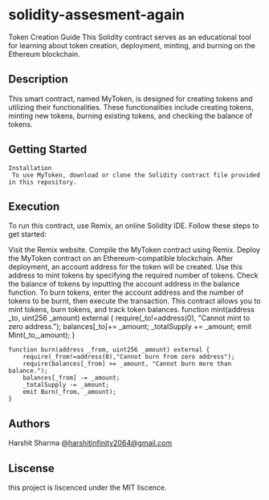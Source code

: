 # solidity-assesment-again
Token Creation Guide
This Solidity contract serves as an educational tool for learning about token creation, deployment, minting, and burning on the Ethereum blockchain.

 ## Description
This smart contract, named MyToken, is designed for creating tokens and utilizing their functionalities. These functionalities include creating tokens, minting new tokens, burning existing tokens, and checking the balance of tokens.

 ## Getting Started
    Installation
     To use MyToken, download or clone the Solidity contract file provided in this repository.

  ## Execution
   To run this contract, use Remix, an online Solidity IDE. Follow these steps to get started:

   Visit the Remix website.
   Compile the MyToken contract using Remix.
   Deploy the MyToken contract on an Ethereum-compatible blockchain.
   After deployment, an account address for the token will be created. Use this address to mint tokens by specifying the required number of tokens.
   Check the balance of tokens by inputting the account address in the balance function.
   To burn tokens, enter the account address and the number of tokens to be burnt, then execute the transaction.
   This contract allows you to mint tokens, burn tokens, and track token balances.
function mint(address _to, uint256 _amount) external {
        require(_to!=address(0), "Cannot mint to zero address.");
        balances[_to]+= _amount;
        _totalSupply += _amount;
        emit Mint(_to,_amount);
    }

    function burn(address _from, uint256 _amount) external {
        require(_from!=address(0),"Cannot burn from zero address");
        require(balances[_from] >= _amount, "Cannot burn more than balance.");
        balances[_from] -= _amount;
        _totalSupply -= _amount;
        emit Burn(_from, _amount);
    }

## Authors
  Harshit Sharma
  @harshitinfinity2064@gmail.com
  ## Liscense
   this project is liscenced under the MIT liscence.
